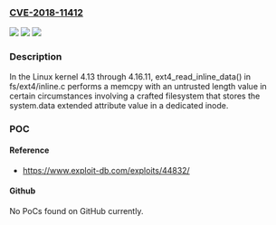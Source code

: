 ### [CVE-2018-11412](https://cve.mitre.org/cgi-bin/cvename.cgi?name=CVE-2018-11412)
![](https://img.shields.io/static/v1?label=Product&message=n%2Fa&color=blue)
![](https://img.shields.io/static/v1?label=Version&message=n%2Fa&color=blue)
![](https://img.shields.io/static/v1?label=Vulnerability&message=n%2Fa&color=brighgreen)

### Description

In the Linux kernel 4.13 through 4.16.11, ext4_read_inline_data() in fs/ext4/inline.c performs a memcpy with an untrusted length value in certain circumstances involving a crafted filesystem that stores the system.data extended attribute value in a dedicated inode.

### POC

#### Reference
- https://www.exploit-db.com/exploits/44832/

#### Github
No PoCs found on GitHub currently.

